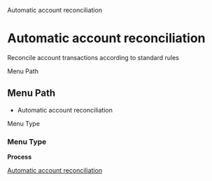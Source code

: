 
Automatic account reconciliation
# Automatic account reconciliation


Reconcile account transactions according to standard rules

Menu Path
## Menu Path



- Automatic account reconciliation

Menu Type
### Menu Type

**Process**


[Automatic account reconciliation](functional-guide/process/process-fact_reconciliation_auto.md)